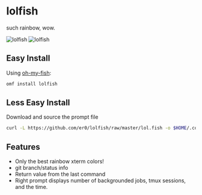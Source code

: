 # lolfish

such rainbow, wow.

![lolfish][screenshot1]
![lolfish][screenshot2]

## Easy Install

Using [oh-my-fish](https://github.com/oh-my-fish/oh-my-fish):

```Bash
omf install lolfish
```
## Less Easy Install

Download and source the prompt file

```Bash
curl -L https://github.com/er0/lolfish/raw/master/lol.fish -o $HOME/.config/fish/conf.d/lol.fish 
```

## Features

  * Only the best rainbow xterm colors!
  * git branch/status info
  * Return value from the last command
  * Right prompt displays number of backgrounded jobs, tmux sessions, and the time.

[screenshot1]: http://i.imgur.com/InJELf3.png
[screenshot2]: http://i.imgur.com/v6aI9AB.png
